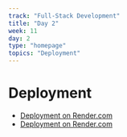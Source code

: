 ```yaml
---
track: "Full-Stack Development"
title: "Day 2"
week: 11
day: 2
type: "homepage"
topics: "Deployment"
---
```

# Deployment

- [Deployment on Render.com](/full-stack-development/week-10/day-1/lecture/deployment)
- [Deployment on Render.com](/full-stack-development/week-10/day-1/lecture/deployment)
